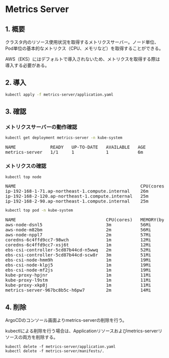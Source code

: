 
# Metrics Server

## 1. 概要

クラスタ内のリソース使用状況を取得するメトリクスサーバー。ノード単位、Pod単位の基本的なメトリクス（CPU、メモリなど）を取得することができる。

AWS（EKS）にはデフォルトで導入されないため、メトリクスを取得する際は導入する必要がある。

## 2. 導入

```bash
kubectl apply -f metrics-server/application.yaml
```

## 3. 確認

### メトリクスサーバーの動作確認

```bash
kubectl get deployment metrics-server -n kube-system
```

<pre>
NAME             READY   UP-TO-DATE   AVAILABLE   AGE
metrics-server   1/1     1            1           6m
</pre>

### メトリクスの確認

```bash
kubectl top node
```

<pre>
NAME                                               CPU(cores)   CPU%   MEMORY(bytes)   MEMORY%   
ip-192-168-1-71.ap-northeast-1.compute.internal    26m          1%     626Mi           19%       
ip-192-168-2-120.ap-northeast-1.compute.internal   25m          1%     576Mi           18%       
ip-192-168-2-90.ap-northeast-1.compute.internal    25m          1%     701Mi           22%       
</pre>

```bash
kubectl top pod -n kube-system
```

<pre>
NAME                                  CPU(cores)   MEMORY(bytes)   
aws-node-dsnl5                        3m           56Mi            
aws-node-m82bm                        2m           56Mi            
aws-node-nppl7                        2m           57Mi            
coredns-6c4ffd9cc7-98wch              1m           12Mi            
coredns-6c4ffd9cc7-xsj6t              1m           12Mi            
ebs-csi-controller-5cd87b44cd-n5wwq   2m           52Mi            
ebs-csi-controller-5cd87b44cd-scw8r   3m           51Mi            
ebs-csi-node-hmm9h                    1m           19Mi            
ebs-csi-node-klpj5                    1m           19Mi            
ebs-csi-node-mf2js                    1m           19Mi            
kube-proxy-hpjnr                      1m           11Mi            
kube-proxy-l9stm                      1m           11Mi            
kube-proxy-xkp8j                      1m           11Mi            
metrics-server-967bc8b5c-h6pw7        2m           14Mi       
</pre>

## 4. 削除

ArgoCDのコンソール画面よりmetrics-serverの削除を行う。

kubectlによる削除を行う場合は、Applicationリソースおよびmetrics-serverリソースの両方を削除する。

```
kubectl delete -f metrics-server/application.yaml
kubectl delete -f metrics-server/manifests/.
```
